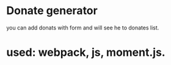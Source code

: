 # Donate generator

you can add donats with form and will see he to donates list.

# used: webpack, js, moment.js.
